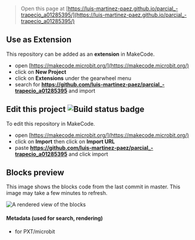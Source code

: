 
> Open this page at [https://luis-martinez-paez.github.io/parcial_-trapecio_a01285395/](https://luis-martinez-paez.github.io/parcial_-trapecio_a01285395/)

## Use as Extension

This repository can be added as an **extension** in MakeCode.

* open [https://makecode.microbit.org/](https://makecode.microbit.org/)
* click on **New Project**
* click on **Extensions** under the gearwheel menu
* search for **https://github.com/luis-martinez-paez/parcial_-trapecio_a01285395** and import

## Edit this project ![Build status badge](https://github.com/luis-martinez-paez/parcial_-trapecio_a01285395/workflows/MakeCode/badge.svg)

To edit this repository in MakeCode.

* open [https://makecode.microbit.org/](https://makecode.microbit.org/)
* click on **Import** then click on **Import URL**
* paste **https://github.com/luis-martinez-paez/parcial_-trapecio_a01285395** and click import

## Blocks preview

This image shows the blocks code from the last commit in master.
This image may take a few minutes to refresh.

![A rendered view of the blocks](https://github.com/luis-martinez-paez/parcial_-trapecio_a01285395/raw/master/.github/makecode/blocks.png)

#### Metadata (used for search, rendering)

* for PXT/microbit
<script src="https://makecode.com/gh-pages-embed.js"></script><script>makeCodeRender("{{ site.makecode.home_url }}", "{{ site.github.owner_name }}/{{ site.github.repository_name }}");</script>
